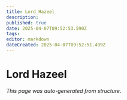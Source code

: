 ```yaml
---
title: Lord_Hazeel
description: 
published: true
date: 2025-04-07T09:52:53.590Z
tags: 
editor: markdown
dateCreated: 2025-04-07T09:52:51.499Z
---
```


# Lord Hazeel

*This page was auto-generated from structure.*